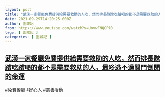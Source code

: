 ```yaml
---
layout: post
title: "武漢一家餐廳免費提供給需要救助的人吃，然而排長隊蹭吃蹭喝的都不是需要救助的人，最終逃不過關門倒閉的命運"
date: 2021-09-29T14:20:25.000Z
author: 圍城記
from: https://www.youtube.com/watch?v=UovwFNQOPk0
tags: [ 圍城記 ]
categories: [ 圍城記 ]
---
```

<!--1632925225000-->
[武漢一家餐廳免費提供給需要救助的人吃，然而排長隊蹭吃蹭喝的都不是需要救助的人，最終逃不過關門倒閉的命運](https://www.youtube.com/watch?v=UovwFNQOPk0)
------

<div>
#免費餐廳 #好心人 #慈善活動
</div>
